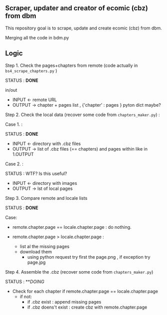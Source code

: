 ##  Scraper, updater and creator of ecomic (cbz) from dbm

This repository goal is to scrape, update and create ecomic (cbz) from dbm.

Merging all the code in bdm.py 

## Logic 

Step 1. Check the pages+chapters from remote (code actually in `bs4_scrape_chapters.py` )

STATUS : **DONE**

in/out

- INPUT  <- remote URL
- OUTPUT -> chapter + pages list , {'chapter' : pages } pyton dict maybe?


Step 2. Check the local data (recover some code from `chapters_maker.py`) :

Case 1. :

STATUS : **DONE**

- INPUT  <- directory with .cbz files
- OUTPUT -> list of .cbz files (== chapters) and pages within like in 1.OUTPUT


Case 2. : 

STATUS : WTF? Is this useful?

- INPUT  <- directory with images
- OUTPUT -> lst of local pages


Step 3. Compare remote and locale lists

STATUS : **DONE**

Case:

- remote.chapter.page == locale.chapter.page : do nothing.
- remote.chapter.page > locale.chapter.page :

    - list al the missing pages
    - download them 
        - using python request try first the page.png , if exception try page.jpg


Step 4. Assemble the .cbz (recover some code from `chapters_maker.py`)

STATUS : ***DOING*

- Check for each chapter if remote.chapter.page == locale.chapter.page
    - if not: 
        - if .cbz exist : append missing pages
        - if .cbz doens't exist : create cbz with remote.chapter.page
